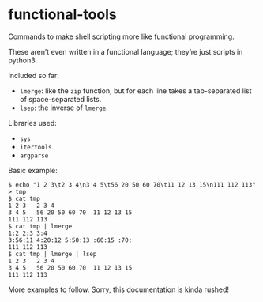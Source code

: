 # functional-tools
Commands to make shell scripting more like functional programming.

These aren’t even written in a functional language; they’re just scripts in python3.

Included so far:
- `lmerge`: like the `zip` function, but for each line takes a tab-separated list of space-separated lists.
- `lsep`: the inverse of `lmerge`.

Libraries used:
- `sys`
- `itertools`
- `argparse`

Basic example:
```
$ echo "1 2 3\t2 3 4\n3 4 5\t56 20 50 60 70\t11 12 13 15\n111 112 113" > tmp
$ cat tmp
1 2 3	2 3 4
3 4 5	56 20 50 60 70	11 12 13 15
111 112 113
$ cat tmp | lmerge
1:2 2:3 3:4
3:56:11 4:20:12 5:50:13 :60:15 :70:
111 112 113
$ cat tmp | lmerge | lsep
1 2 3	2 3 4
3 4 5  	56 20 50 60 70	11 12 13 15 
111 112 113
```

More examples to follow. Sorry, this documentation is kinda rushed!
